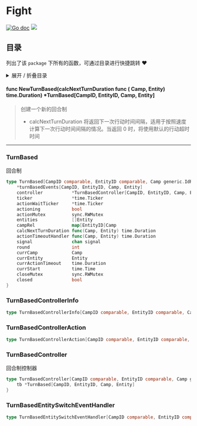 # Fight



[![Go doc](https://img.shields.io/badge/go.dev-reference-brightgreen?logo=go&logoColor=white&style=flat)](https://pkg.go.dev/github.com/kercylan98/minotaur/fight)
![](https://img.shields.io/badge/Email-kercylan@gmail.com-green.svg?style=flat)

## 目录
列出了该 `package` 下所有的函数，可通过目录进行快捷跳转 ❤️
<details>
<summary>展开 / 折叠目录</summary


> 包级函数定义

|函数|描述
|:--|:--
|[NewTurnBased](#NewTurnBased)|创建一个新的回合制


> 结构体定义

|结构体|描述
|:--|:--
|[TurnBased](#turnbased)|回合制
|[TurnBasedControllerInfo](#turnbasedcontrollerinfo)|暂无描述...
|[TurnBasedControllerAction](#turnbasedcontrolleraction)|暂无描述...
|[TurnBasedController](#turnbasedcontroller)|回合制控制器
|[TurnBasedEntitySwitchEventHandler](#turnbasedentityswitcheventhandler)|暂无描述...

</details>


#### func NewTurnBased(calcNextTurnDuration func ( Camp,  Entity)  time.Duration)  *TurnBased[CampID, EntityID, Camp, Entity]
<span id="NewTurnBased"></span>
> 创建一个新的回合制
>   - calcNextTurnDuration 将返回下一次行动时间间隔，适用于按照速度计算下一次行动时间间隔的情况。当返回 0 时，将使用默认的行动超时时间
***
### TurnBased
回合制
```go
type TurnBased[CampID comparable, EntityID comparable, Camp generic.IdR[CampID], Entity generic.IdR[EntityID]] struct {
	*turnBasedEvents[CampID, EntityID, Camp, Entity]
	controller           *TurnBasedController[CampID, EntityID, Camp, Entity]
	ticker               *time.Ticker
	actionWaitTicker     *time.Ticker
	actioning            bool
	actionMutex          sync.RWMutex
	entities             []Entity
	campRel              map[EntityID]Camp
	calcNextTurnDuration func(Camp, Entity) time.Duration
	actionTimeoutHandler func(Camp, Entity) time.Duration
	signal               chan signal
	round                int
	currCamp             Camp
	currEntity           Entity
	currActionTimeout    time.Duration
	currStart            time.Time
	closeMutex           sync.RWMutex
	closed               bool
}
```
### TurnBasedControllerInfo

```go
type TurnBasedControllerInfo[CampID comparable, EntityID comparable, Camp generic.IdR[CampID], Entity generic.IdR[EntityID]] struct{}
```
### TurnBasedControllerAction

```go
type TurnBasedControllerAction[CampID comparable, EntityID comparable, Camp generic.IdR[CampID], Entity generic.IdR[EntityID]] struct{}
```
### TurnBasedController
回合制控制器
```go
type TurnBasedController[CampID comparable, EntityID comparable, Camp generic.IdR[CampID], Entity generic.IdR[EntityID]] struct {
	tb *TurnBased[CampID, EntityID, Camp, Entity]
}
```
### TurnBasedEntitySwitchEventHandler

```go
type TurnBasedEntitySwitchEventHandler[CampID comparable, EntityID comparable, Camp generic.IdR[CampID], Entity generic.IdR[EntityID]] struct{}
```
